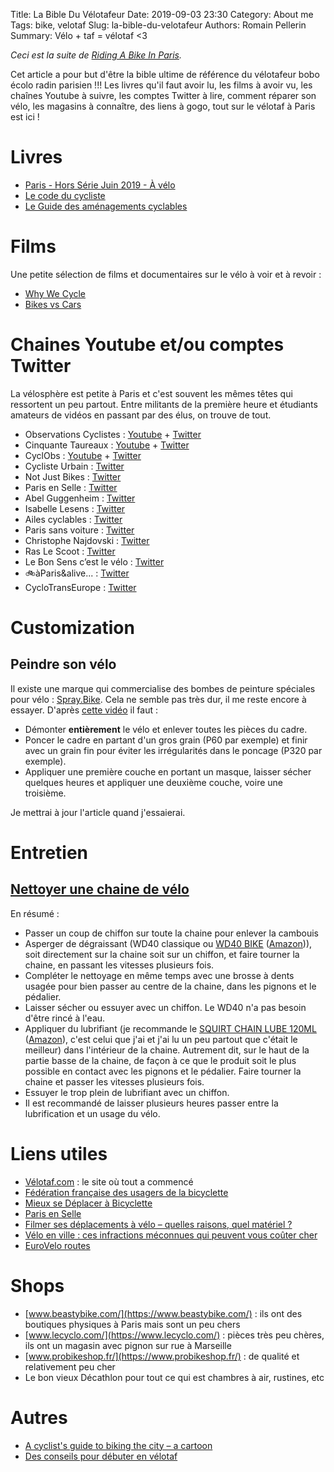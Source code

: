Title: La Bible Du Vélotafeur
Date: 2019-09-03 23:30
Category: About me
Tags: bike, velotaf
Slug: la-bible-du-velotafeur
Authors: Romain Pellerin
Summary: Vélo + taf = vélotaf <3

*Ceci est la suite de [Riding A Bike In Paris]({filename}/riding-a-bike-in-paris.md).*

Cet article a pour but d'être la bible ultime de référence du vélotafeur bobo écolo radin parisien !!! Les livres qu'il faut avoir lu, les films à avoir vu, les chaînes Youtube à suivre, les comptes Twitter à lire, comment réparer son vélo, les magasins à connaître, des liens à gogo, tout sur le vélotaf à Paris est ici !

# Livres

- [Paris - Hors Série Juin 2019 - À vélo]({filename}/extra/Paris_HS_Velo_Juin-2019.pdf)
- [Le code du cycliste](https://www.editions-dalloz.fr/le-code-du-cycliste.html)
- [Le Guide des aménagements cyclables](https://parisenselle.fr/guide-amenagements-cyclables-paris-en-selle/)

# Films

Une petite sélection de films et documentaires sur le vélo à voir et à revoir :

- [Why We Cycle](http://whywecycle.eu/)
- [Bikes vs Cars](http://www.bikes-vs-cars.com/)

# Chaines Youtube et/ou comptes Twitter

La vélosphère est petite à Paris et c'est souvent les mêmes têtes qui ressortent un peu partout. Entre militants de la première heure et étudiants amateurs de vidéos en passant par des élus, on trouve de tout.

- Observations Cyclistes : [Youtube](https://www.youtube.com/c/ObservationsCyclistes) + [Twitter](https://twitter.com/OCyclistes)
- Cinquante Taureaux : [Youtube](https://www.youtube.com/channel/UC8rE-HbmlCjj_xWwPm13grQ) + [Twitter](https://twitter.com/50_euros)
- CyclObs : [Youtube](https://www.youtube.com/channel/UCfytFPh4b0SIE0HsbPEXlUw) + [Twitter](https://twitter.com/Cycl_Obs)
- Cycliste Urbain : [Twitter](https://twitter.com/CyclisteUrbain)
- Not Just Bikes : [Twitter](https://twitter.com/notjustbikes)
- Paris en Selle : [Twitter](https://twitter.com/ParisEnSelle)
- Abel Guggenheim : [Twitter](https://twitter.com/cyclAbel)
- Isabelle Lesens : [Twitter](https://twitter.com/isaduvelo)
- Ailes cyclables : [Twitter](https://twitter.com/AilesCyclables)
- Paris sans voiture : [Twitter](https://twitter.com/parisansvoiture)
- Christophe Najdovski : [Twitter](https://twitter.com/C_Najdovski)
- Ras Le Scoot : [Twitter](https://twitter.com/RasLeScoot)
- Le Bon Sens c’est le vélo : [Twitter](https://twitter.com/LeBonSens10)
- 🚲àParis&alive... : [Twitter](https://twitter.com/Marredescons2)
- CycloTransEurope : [Twitter](https://twitter.com/eurovelo3)

# Customization

## Peindre son vélo

Il existe une marque qui commercialise des bombes de peinture spéciales pour vélo : [Spray.Bike](https://spray.bike/). Cela ne semble pas très dur, il me reste encore à essayer. D'après [cette vidéo](https://www.youtube.com/watch?v=N-zWhFou4Wo) il faut :

- Démonter **entièrement** le vélo et enlever toutes les pièces du cadre.
- Poncer le cadre en partant d'un gros grain (P60 par exemple) et finir avec un grain fin pour éviter les irrégularités dans le poncage (P320 par exemple).
- Appliquer une première couche en portant un masque, laisser sécher quelques heures et appliquer une deuxième couche, voire une troisième.

Je mettrai à jour l'article quand j'essaierai.

# Entretien

## [Nettoyer une chaine de vélo](https://www.youtube.com/watch?v=_xiK81FGtz8)

En résumé :

- Passer un coup de chiffon sur toute la chaine pour enlever la cambouis
- Asperger de dégraissant (WD40 classique ou [WD40 BIKE](https://www.wd40.com/products/wd-40-bike-degreaser/) ([Amazon](https://www.amazon.fr/dp/B00URGEYZY))), soit directement sur la chaine soit sur un chiffon, et faire tourner la chaine, en passant les vitesses plusieurs fois.
- Compléter le nettoyage en même temps avec une brosse à dents usagée pour bien passer au centre de la chaine, dans les pignons et le pédalier.
- Laisser sécher ou essuyer avec un chiffon. Le WD40 n'a pas besoin d'être rincé à l'eau.
- Appliquer du lubrifiant (je recommande le [SQUIRT CHAIN LUBE 120ML](https://www.squirtcyclingproducts.com/) ([Amazon](https://www.amazon.fr/dp/B00ANNR15G)), c'est celui que j'ai et j'ai lu un peu partout que c'était le meilleur) dans l'intérieur de la chaine. Autrement dit, sur le haut de la partie basse de la chaine, de façon à ce que le produit soit le plus possible en contact avec les pignons et le pédalier. Faire tourner la chaine et passer les vitesses plusieurs fois.
- Essuyer le trop plein de lubrifiant avec un chiffon.
- Il est recommandé de laisser plusieurs heures passer entre la lubrification et un usage du vélo.

# Liens utiles

- [Vélotaf.com](http://www.velotaf.com/) : le site où tout a commencé
- [Fédération française des usagers de la bicyclette](https://www.fub.fr/)
- [Mieux se Déplacer à Bicyclette](https://mdb-idf.org/)
- [Paris en Selle](https://parisenselle.fr/)
- [Filmer ses déplacements à vélo – quelles raisons, quel matériel ?](https://frerelaroute.wordpress.com/2017/09/27/filmer-ses-deplacements-a-velo-quelles-raisons-quel-materiel/)
- [Vélo en ville : ces infractions méconnues qui peuvent vous coûter cher](http://www.leparisien.fr/info-paris-ile-de-france-oise/transports/velo-en-ville-ces-infractions-punies-de-135-euros-d-amende-25-03-2019-8039439.php)
- [EuroVelo routes](http://www.eurovelo.com/en/eurovelos)

# Shops

- [www.beastybike.com/](https://www.beastybike.com/) : ils ont des boutiques physiques à Paris mais sont un peu chers
- [www.lecyclo.com/](https://www.lecyclo.com/) : pièces très peu chères, ils ont un magasin avec pignon sur rue à Marseille
- [www.probikeshop.fr/](https://www.probikeshop.fr/) : de qualité et relativement peu cher
- Le bon vieux Décathlon pour tout ce qui est chambres à air, rustines, etc

# Autres

- [A cyclist's guide to biking the city – a cartoon](https://www.theguardian.com/cities/2019/jun/28/a-cyclists-guide-to-biking-the-city-a-cartoon)
- [Des conseils pour débuter en vélotaf](http://forum.velotaf.com/topic/28351-des-conseils-pour-debuter-en-velotaf/)
